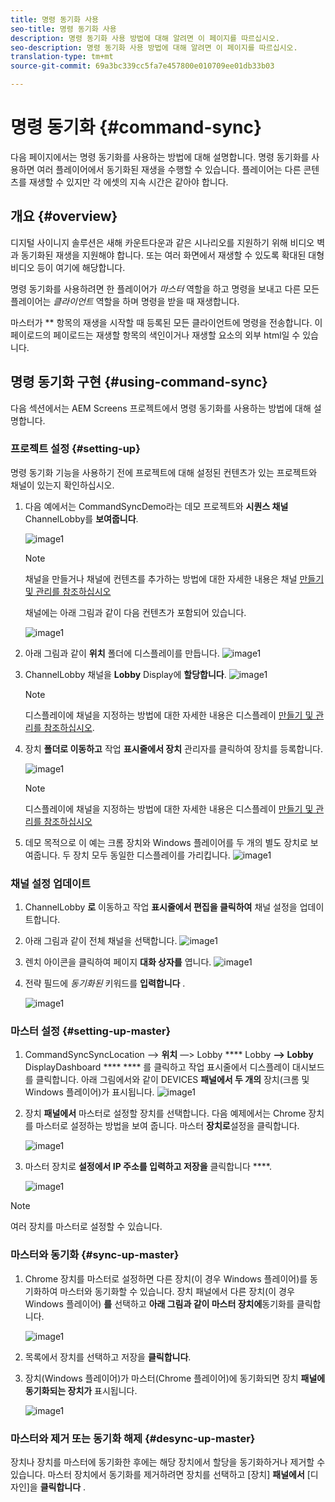 ```yaml
---
title: 명령 동기화 사용
seo-title: 명령 동기화 사용
description: 명령 동기화 사용 방법에 대해 알려면 이 페이지를 따르십시오.
seo-description: 명령 동기화 사용 방법에 대해 알려면 이 페이지를 따르십시오.
translation-type: tm+mt
source-git-commit: 69a3bc339cc5fa7e457800e010709ee01db33b03

---
```



# 명령 동기화 {#command-sync}

다음 페이지에서는 명령 동기화를 사용하는 방법에 대해 설명합니다. 명령 동기화를 사용하면 여러 플레이어에서 동기화된 재생을 수행할 수 있습니다. 플레이어는 다른 콘텐츠를 재생할 수 있지만 각 에셋의 지속 시간은 같아야 합니다.

## 개요 {#overview}

디지털 사이니지 솔루션은 새해 카운트다운과 같은 시나리오를 지원하기 위해 비디오 벽과 동기화된 재생을 지원해야 합니다. 또는 여러 화면에서 재생할 수 있도록 확대된 대형 비디오 등이 여기에 해당합니다.

명령 동기화를 사용하려면 한 플레이어가 *마스터* 역할을 하고 명령을 보내고 다른 모든 플레이어는 *클라이언트* 역할을 하며 명령을 받을 때 재생합니다.

마스터가 ** 항목의 재생을 시작할 때 등록된 모든 클라이언트에 명령을 전송합니다. 이 페이로드의 페이로드는 재생할 항목의 색인이거나 재생할 요소의 외부 html일 수 있습니다.

## 명령 동기화 구현 {#using-command-sync}

다음 섹션에서는 AEM Screens 프로젝트에서 명령 동기화를 사용하는 방법에 대해 설명합니다.

### 프로젝트 설정 {#setting-up}

명령 동기화 기능을 사용하기 전에 프로젝트에 대해 설정된 컨텐츠가 있는 프로젝트와 채널이 있는지 확인하십시오.

1. 다음 예에서는 CommandSyncDemo라는 데모 프로젝트와 **시퀀스 채널** ChannelLobby를 **보여줍니다**.

   ![image1](assets/command-sync/command-sync1.png)

   >[!NOTE]
   >
   >채널을 만들거나 채널에 컨텐츠를 추가하는 방법에 대한 자세한 내용은 채널 [만들기 및 관리를 참조하십시오](/help/user-guide/managing-channels.md)

   채널에는 아래 그림과 같이 다음 컨텐츠가 포함되어 있습니다.

   ![image1](assets/command-sync/command-sync2.png)

1. 아래 그림과 같이 **위치** 폴더에 디스플레이를 만듭니다.
   ![image1](assets/command-sync/command-sync3.png)

1. ChannelLobby 채널을 **Lobby** Display에 **할당합니다**.
   ![image1](assets/command-sync/command-sync4.png)

   >[!NOTE]
   >
   >디스플레이에 채널을 지정하는 방법에 대한 자세한 내용은 디스플레이 [만들기 및 관리를 참조하십시오](/help/user-guide/managing-displays.md).

1. 장치 **폴더로 이동하고** 작업 **표시줄에서 장치** 관리자를 클릭하여 장치를 등록합니다.

   ![image1](assets/command-sync5.png)

   >[!NOTE]
   >
   >디스플레이에 채널을 지정하는 방법에 대한 자세한 내용은 디스플레이 [만들기 및 관리를 참조하십시오](/help/user-guide/managing-displays.md)

1. 데모 목적으로 이 예는 크롬 장치와 Windows 플레이어를 두 개의 별도 장치로 보여줍니다. 두 장치 모두 동일한 디스플레이를 가리킵니다.
   ![image1](assets/command-sync6.png)

### 채널 설정 업데이트

1. ChannelLobby **로** 이동하고 작업 **표시줄에서 편집을 클릭하여** 채널 설정을 업데이트합니다.

1. 아래 그림과 같이 전체 채널을 선택합니다.
   ![image1](assets/command-sync/command-sync7.png)

1. 렌치 아이콘을 클릭하여 페이지 **대화 상자를** 엽니다.
   ![image1](assets/command-sync/command-sync8.png)

1. 전략 필드에 *동기화된* 키워드를 **입력합니다** .

   ![image1](assets/command-sync/command-sync9.png)


### 마스터 설정 {#setting-up-master}

1. CommandSyncSyncLocation —> **위치** —> Lobby **** Lobby **—> Lobby** DisplayDashboard **** **** 를 클릭하고 작업 표시줄에서 디스플레이 대시보드를 클릭합니다.
아래 그림에서와 같이 DEVICES **패널에서 두 개의** 장치(크롬 및 Windows 플레이어)가 표시됩니다.
   ![image1](assets/command-sync/command-sync10.png)

1. 장치 **패널에서** 마스터로 설정할 장치를 선택합니다. 다음 예제에서는 Chrome 장치를 마스터로 설정하는 방법을 보여 줍니다. 마스터 **장치로**&#x200B;설정을 클릭합니다.

   ![image1](assets/command-sync/command-sync11.png)

1. 마스터 장치로 **설정에서 IP 주소를 입력하고 저장을** 클릭합니다 ****.

   ![image1](assets/command-sync/command-sync12.png)

>[!NOTE]
> 여러 장치를 마스터로 설정할 수 있습니다.

### 마스터와 동기화 {#sync-up-master}

1. Chrome 장치를 마스터로 설정하면 다른 장치(이 경우 Windows 플레이어)를 동기화하여 마스터와 동기화할 수 있습니다.
장치 패널에서 다른 장치(이 경우 Windows 플레이어) **를** 선택하고 **아래 그림과 같이 마스터 장치에**&#x200B;동기화를 클릭합니다.

   ![image1](assets/command-sync/command-sync13.png)

1. 목록에서 장치를 선택하고 저장을 **클릭합니다**.

1. 장치(Windows 플레이어)가 마스터(Chrome 플레이어)에 동기화되면 장치 **패널에 동기화되는 장치가** 표시됩니다.

   ![image1](assets/command-sync/command-sync14.png)

### 마스터와 제거 또는 동기화 해제 {#desync-up-master}

장치나 장치를 마스터에 동기화한 후에는 해당 장치에서 할당을 동기화하거나 제거할 수 있습니다. 마스터 장치에서 동기화를 제거하려면 장치를 선택하고 [장치] **패널에서** [디자인]을 **클릭합니다** .

